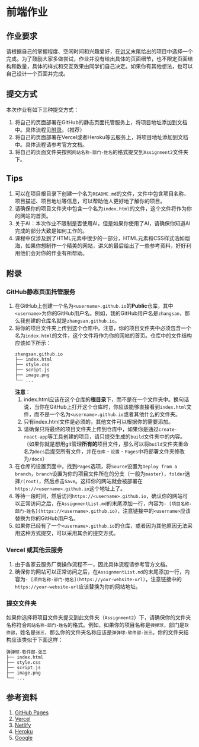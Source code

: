 # 前端作业

## 作业要求

请根据自己的掌握程度、空闲时间和兴趣爱好，在[讲义](https://cloud.tsinghua.edu.cn/d/79c394f05d4b425bb34c/files/?p=%2F%E5%89%8D%E7%AB%AF%2F%E6%9A%91%E5%9F%B9%E8%AE%B2%E4%B9%89-%E5%89%8D%E7%AB%AF.pdf)末尾给出的项目中选择一个完成。为了鼓励大家多做尝试，作业并没有给出具体的页面细节，也不限定页面结构和数量，具体的样式和交互效果由同学们自己决定。如果你有其他想法，也可以自己设计一个页面并完成。

## 提交方式

本次作业有如下三种提交方式：

1. 将自己的页面部署在GitHub的静态页面托管服务上，将项目地址添加到文档中。具体流程见[附录](#GitHub静态页面托管服务)。（推荐）
2. 将自己的页面部署在Vercel或者Heroku等云服务上，将项目地址添加到文档中。具体流程请参考官方文档。
3. 将自己的页面文件夹按照`网站名称-部门-姓名`的格式提交到`Assignment2`文件夹下。

## Tips

1. 可以在项目根目录下创建一个名为`README.md`的文件，文件中包含项目名称、项目描述、项目地址等信息，可以帮助他人更好地了解你的项目。
2. 请确保你的项目文件夹中包含一个名为`index.html`的文件，这个文件将作为你的网站的首页。
3. 关于AI：本次作业不限制是否使用AI，但是如果你使用了AI，请确保你知道AI完成的部分大致是如何工作的。
4. 课程中仅涉及到了HTML元素中很少的一部分，HTML元素和CSS样式浩如烟海，如果你想制作一个精美的网站，讲义的最后给出了一些参考资料，好好利用他们会对你的作业有所帮助。

## 附录

### GitHub静态页面托管服务

1. 在GitHub上创建一个名为`<username>.github.io`的**Public**仓库，其中`<username>`为你的GitHub用户名。例如，我的GitHub用户名是`zhangsan`，那么我创建的仓库名就是`zhangsan.github.io`。
2. 将你的项目文件夹上传到这个仓库中。注意，你的项目文件夹中必须包含一个名为`index.html`的文件，这个文件将作为你的网站的首页。仓库中的文件结构应该如下所示：
   ```
   zhangsan.github.io
   ├── index.html
   ├── style.css
   ├── script.js
   ├── image.png
   └── ...
   ```
   **注意**：
   1. index.html应该在这个仓库的**根目录**下，而不是在一个文件夹中。换句话说，当你在GitHub上打开这个仓库时，你应该能够直接看到`index.html`文件，而不是一个名为`<username>.github.io`或者其他什么的文件夹。
   2. 只有index.html文件是必须的，其他文件可以根据你的需要添加。
   3. 请确保只将最终的项目文件夹上传到仓库中，如果你是通过`create-react-app`等工具创建的项目，请只提交生成的`build`文件夹中的内容。（如果你就是想用git管理**所有的**项目文件，那么可以将`build`文件夹重命名为`docs`后提交所有文件，并在`仓库` - `设置` - `Pages`中将部署文件夹修改为`/docs`）
3. 在仓库的设置页面中，找到`Pages`选项，将`Source`设置为`Deploy from a  branch`，`branch`设置为你的项目文件所在的分支（一般为`master`），`folder`选择`/(root)`，然后点击`Save`。这样你的网站就会被部署在`https://<username>.github.io`这个地址上了。
4. 等待一段时间，然后访问`https://<username>.github.io`，确认你的网站可以正常访问之后，在`AssignmentList.md`的末尾添加一行，内容为`- [项目名称-部门-姓名](https://<username>.github.io)`，注意链接中的`<username>`应该替换为你的GitHub用户名。
5. 如果你已经有了一个`<username>.github.io`的仓库，或者因为其他原因无法采用这种方式提交，可以采用其余的提交方式。

### Vercel 或其他云服务

1. 由于各家云服务厂商操作流程不一，因此具体流程请参考官方文档。
2. 确保你的网站可以正常访问之后，在`AssignmentList.md`的末尾添加一行，内容为`- [项目名称-部门-姓名](https://your-website-url)`，注意链接中的`https://your-website-url`应该替换为你的网站地址。

### 提交文件夹

如果你选择将项目文件夹提交到此文件夹（`Assignment2`）下，请确保你的文件夹名称符合`网站名称-部门-姓名`的格式。例如，如果你的项目名称是`弹弹球`，部门是`软件部`，姓名是`张三`，那么你的文件夹名称应该是`弹弹球-软件部-张三`。你的文件夹结构应该类似于下面这样：
```
弹弹球-软件部-张三
├── index.html
├── style.css
├── script.js
├── image.png
└── ...
```

## 参考资料

1. [GitHub Pages](https://pages.github.com/)
2. [Vercel](https://vercel.com/)
3. [Netlify](https://www.netlify.com/)
4. [Heroku](https://www.heroku.com/)
5. [Google](https://www.google.com/)
